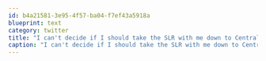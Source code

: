 ```yaml
---
id: b4a21581-3e95-4f57-ba04-f7ef43a5918a
blueprint: text
category: twitter
title: "I can't decide if I should take the SLR with me down to Central America. Might just take a small P&amp;S this time around."
caption: "I can't decide if I should take the SLR with me down to Central America. Might just take a small P&amp;S this time around."
---
```

